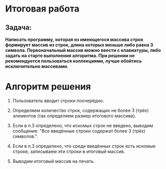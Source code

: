 # Итоговая работа

## Задача:

**Написать программу, которая из имеющегося массива строк формирует массив из строк, длина которых меньше либо равна 3 символа. Первоначальный массив можно ввести с клавиатуры, либо задать на старте выполнения алгоритма. При решении не рекомендуется пользоваться коллекциями, лучше обойтись исключительно массивами.**

# Алгоритм решения

1. Пользователь вводит строки поочерёдно.

2. Определяем количество строк, содержащих не более 3 (трёх) элементов (так определяем размер итогового массива).

3. Если в п.3 определено, что искомых строк не введено, выводим сообщение: "Все введённые строки содержат более 3 (трёх) символов.".

4. Если в п.3 определено, что среди введённых строк есть искомые строки, записываем эти строки в итоговый массив.

5. Выводим итоговый массив на печать.